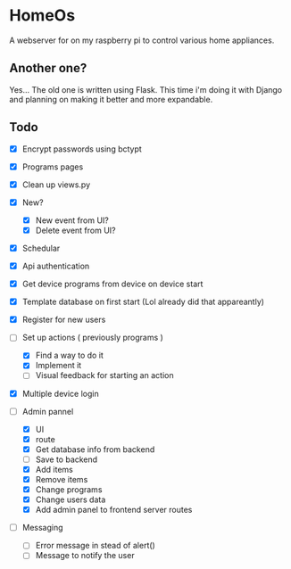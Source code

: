 # HomeOs

A webserver for on my raspberry pi to control various home appliances.

## Another one?

Yes... The old one is written using Flask. This time i'm doing it with Django and planning on making it better and more expandable.

## Todo

- [X] Encrypt passwords using bctypt
- [X] Programs pages
- [X] Clean up views.py
- [X] New?
  - [X] New event from UI?
  - [X] Delete event from UI?

- [X] Schedular
- [X] Api authentication
- [X] Get device programs from device on device start
- [X] Template database on first start (Lol already did that appareantly)
- [X] Register for new users
- [ ] Set up actions ( previously programs )
  - [X] Find a way to do it
  - [X] Implement it
  - [ ] Visual feedback for starting an action
- [X] Multiple device login

- [ ] Admin pannel
  - [X] UI
  - [X] route
  - [X] Get database info from backend
  - [ ] Save to backend
  - [X] Add items
  - [X] Remove items
  - [X] Change programs
  - [X] Change users data
  - [X] Add admin panel to frontend server routes

- [ ] Messaging
  - [ ] Error message in stead of alert()
  - [ ] Message to notify the user
